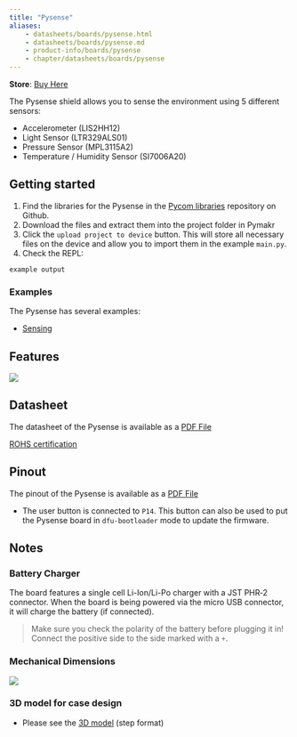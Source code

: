```yaml
---
title: "Pysense"
aliases:
    - datasheets/boards/pysense.html
    - datasheets/boards/pysense.md
    - product-info/boards/pysense
    - chapter/datasheets/boards/pysense
---
```

**Store**: [Buy Here](https://pycom.io/product/pysense/)

The Pysense shield allows you to sense the environment using 5 different sensors:
* Accelerometer (LIS2HH12)
* Light Sensor (LTR329ALS01)
* Pressure Sensor (MPL3115A2)
* Temperature / Humidity Sensor (SI7006A20)

## Getting started
1. Find the libraries for the Pysense in the [Pycom libraries](https://github.com/pycom/pycom-libraries/tree/master/shields) repository on Github. 
1. Download the files and extract them into the project folder in Pymakr
1. Click the `upload project to device` button. This will store all necessary files on the device and allow you to import them in the example `main.py`.
1. Check the REPL:
```
example output
```

### Examples
The Pysense has several examples:
* [Sensing](/tutorials/expansionboards/scanning/)

## Features

![](/gitbook/assets/pysense-pinout-1.png)

## Datasheet

The datasheet of the Pysense is available as a [PDF File](/gitbook/assets/pysense-specsheet.pdf)

[ROHS certification](/gitbook/assets/RoHs_declarations/RoHS-for-Pysense(8286-00030P)-20190523.pdf)

## Pinout

The pinout of the Pysense is available as a [PDF File](/gitbook/assets/pysense-pinout.pdf)
* The user button is connected to `P14`. This button can also be used to put the Pysense board in `dfu-bootloader` mode to update the firmware.



## Notes 
### Battery Charger

The board features a single cell Li-Ion/Li-Po charger with a JST PHR‑2 connector. When the board is being powered via the micro USB connector, it will charge the battery (if connected).
> Make sure you check the polarity of the battery before plugging it in! Connect the positive side to the side marked with a `+`.

### Mechanical Dimensions

![](/gitbook/assets/Pysense_v1.1_MechanicalDimensions_b.png)


### 3D model for case design

* Please see the [3D model](/gitbook/assets/PySense_v1.1.step) (step format)
